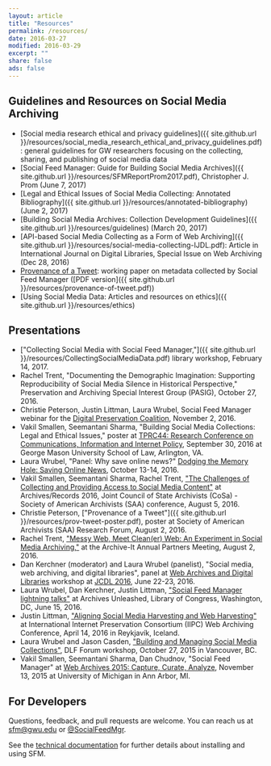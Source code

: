 ```yaml
---
layout: article
title: "Resources"
permalink: /resources/
date: 2016-03-27
modified: 2016-03-29
excerpt: ""
share: false
ads: false
---
```



Guidelines and Resources on Social Media Archiving
--------------------
* [Social media research ethical and privacy guidelines]({{ site.github.url }}/resources/social_media_research_ethical_and_privacy_guidelines.pdf): general guidelines for GW researchers focusing on the collecting, sharing, and publishing of social media data
* [Social Feed Manager: Guide for Building Social Media Archives]({{ site.github.url }}/resources/SFMReportProm2017.pdf), Christopher J. Prom (June 7, 2017)
* [Legal and Ethical Issues of Social Media Collecting: Annotated Bibliography]({{ site.github.url }}/resources/annotated-bibliography) (June 2, 2017)
* [Building Social Media Archives: Collection Development Guidelines]({{ site.github.url }}/resources/guidelines) (March 20, 2017)
* [API-based Social Media Collecting as a Form of Web Archiving]({{ site.github.url }}/resources/social-media-collecting-IJDL.pdf): Article in International Journal on Digital Libraries, Special Issue on Web Archiving (Dec 28, 2016)
* [Provenance of a Tweet](https://scholarspace.library.gwu.edu/files/h128nd689): working paper on metadata collected by Social Feed Manager ([PDF version]({{ site.github.url }}/resources/provenance-of-tweet.pdf))
* [Using Social Media Data: Articles and resources on ethics]({{ site.github.url }}/resources/ethics)

Presentations
--------------------
* ["Collecting Social Media with Social Feed Manager,"]({{ site.github.url }}/resources/CollectingSocialMediaData.pdf) library workshop, February 14, 2017. 
* Rachel Trent, "Documenting the Demographic Imagination: Supporting Reproducibility of Social Media Silence in Historical Perspective," Preservation and Archiving Special Interest Group (PASIG), October 27, 2016.
* Christie Peterson, Justin Littman, Laura Wrubel, Social Feed Manager webinar for the [Digital Preservation Coalition](http://www.dpconline.org/), November 2, 2016.
* Vakil Smallen, Seemantani Sharma, "Building Social Media Collections: Legal and Ethical Issues," poster at [TPRC44: Research Conference on Communications, Information and Internet Policy](http://www.tprcweb.com/), September 30, 2016 at George Mason University School of Law, Arlington, VA.
* Laura Wrubel, "Panel: Why save online news?" [Dodging the Memory Hole: Saving Online News](https://www.rjionline.org/events/dodging-the-memory-hole-2016-saving-online-news), October 13-14, 2016. 
* Vakil Smallen, Seemantani Sharma, Rachel Trent, ["The Challenges of Collecting and Providing Access to Social Media Content"](https://drive.google.com/a/email.gwu.edu/file/d/0BzMejufPhqBaMXBjM21vTUR1QTA/view?usp=sharing) at Archives/Records 2016, Joint Council of State Archivists (CoSa) - Society of American Archivists (SAA) conference, August 5, 2016.
* Christie Peterson, ["Provenance of a Tweet"]({{ site.github.url }}/resources/prov-tweet-poster.pdf), poster at Society of American Archivists (SAA) Research Forum, August 2, 2016.
* Rachel Trent, ["Messy Web, Meet Clean(er) Web: An Experiment in Social Media Archiving,"](http://www.slideshare.net/RachelTrent2/messy-web-meet-cleaner-web-an-experiment-in-social-media-archiving) at the Archive-It Annual Partners Meeting, August 2, 2016.
* Dan Kerchner (moderator) and Laura Wrubel (panelist), "Social media, web archiving, and digital libraries", panel at [Web Archives and Digital Libraries](http://fox.cs.vt.edu/wadl2016.html) workshop at [JCDL 2016](http://www.jcdl2016.org), June 22-23, 2016.
* Laura Wrubel, Dan Kerchner, Justin Littman, ["Social Feed Manager lightning talks"](https://docs.google.com/presentation/d/14LiqnLAKAI6H9t8gttIIzO0KnnFCTSrONML-ZEmuXDc/edit?usp=sharing) at Archives Unleashed, Library of Congress, Washington, DC, June 15, 2016.
* Justin Littman, ["Aligning Social Media Harvesting and Web Harvesting"](https://t.co/Rj8LEbBOp8) at International Internet Preservation Consortium (IIPC) Web Archiving Conference, April 14, 2016 in Reykjavík, Iceland.
* Laura Wrubel and Jason Casden, ["Building and Managing Social Media Collections"](http://www.slideshare.net/casden/building-and-managing-social-media-collections), DLF Forum workshop, October 27, 2015 in Vancouver, BC.
* Vakil Smallen, Seemantani Sharma, Dan Chudnov, "Social Feed Manager" at [Web Archives 2015: Capture, Curate, Analyze](http://www.lib.umich.edu/webarchivesconference), November 13, 2015 at University of Michigan in Ann Arbor, MI. 


For Developers
--------------

Questions, feedback, and pull requests are welcome.  You can reach us at sfm@gwu.edu or [@SocialFeedMgr](http://twitter.com/SocialFeedMgr).

See the [technical documentation](https://sfm.readthedocs.org) for further details about installing and using SFM. 
